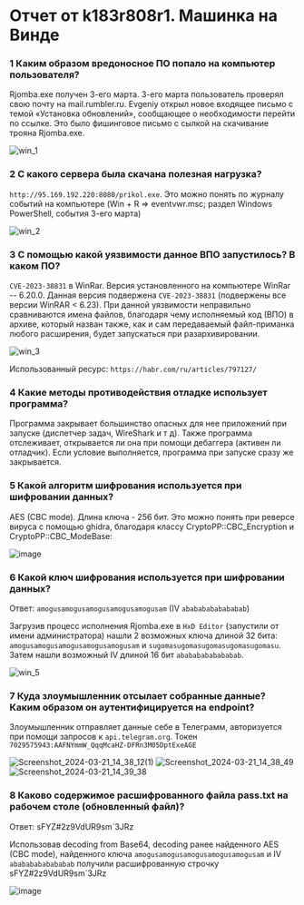 # Отчет от k183r808r1. Машинка на Винде

### 1 Каким образом вредоносное ПО попало на компьютер пользователя?
Rjomba.exe получен 3-его марта. 3-его марта пользователь проверял свою почту на mail.rumbler.ru. Evgeniy открыл новое входящее письмо с темой «Установка обновлений», сообщающее о необходимости перейти по ссылке. Это было фишинговое письмо с сылкой на скачивание трояна Rjomba.exe.

![win_1](https://github.com/shersh-is/nto_k183r808r1/assets/81306107/4938f4aa-416a-41d5-bd1c-49d9210eaa45)

### 2 С какого сервера была скачана полезная нагрузка?
`http://95.169.192.220:8080/prikol.exe`. Это можно понять по журналу событий на компьютере (Win + R => eventvwr.msc; раздел Windows PowerShell, события 3-его марта)

![win_2](https://github.com/shersh-is/nto_k183r808r1/assets/81306107/5b33694c-1e59-45c4-b4f4-32e4e86b795d)

### 3 С помощью какой уязвимости данное ВПО запустилось? В каком ПО?
`CVE-2023-38831` в WinRar. Версия установленного на компьютере WinRar -- 6.20.0. Данная версия подвержена `CVE-2023-38831` (подвержены все версии WinRAR < 6.23). При данной уязвимости неправильно сравниваются имена файлов, благодаря чему исполняемый код (ВПО) в архиве, который назван также, как и сам передаваемый файл-приманка любого расширения, будет запускаться при разархивировании.

![win_3](https://github.com/shersh-is/nto_k183r808r1/assets/81306107/12328967-eca7-4c31-a83d-64510bba10aa)

Использованный ресурс: `https://habr.com/ru/articles/797127/`

### 4 Какие методы противодействия отладке использует программа?
Программа закрывает большинство опасных для нее приложений при запуске (диспетчер задач, WireShark и т д). Также программа отслеживает, открывается ли она при помощи дебаггера (активен ли отладчик). Если условие выполняется, программа при запуске сразу же закрывается.

### 5 Какой алгоритм шифрования используется при шифровании данных?
AES (CBC mode). Длина ключа - 256 бит. Это можно понять при реверсе вируса с помощью ghidra, благодаря классу CryptoPP::CBC_Encryption и CryptoPP::CBC_ModeBase:

![image](https://github.com/shersh-is/nto_k183r808r1/assets/81306107/82faf5ea-4298-4d99-a72e-26559ff193ae)


### 6 Какой ключ шифрования используется при шифровании данных?
Ответ: `amogusamogusamogusamogusamogusam` (IV `abababababababab`)

Загрузив процесс исполнения Rjomba.exe в `HxD Editor` (запустили от имени администратора) нашли 2 возможных ключа длиной 32 бита: `amogusamogusamogusamogusamogusam` и `sugomasugomasugomasugomasugomasu`. Затем нашли возможный IV длиной 16 бит `abababababababab`.

![win_5](https://github.com/shersh-is/nto_k183r808r1/assets/81306107/8df506a2-ae52-41a5-9f64-718a231de538)

### 7 Куда злоумышленник отсылает собранные данные? Каким образом он аутентифицируется на endpoint?
Злоумышленник отправляет данные себе в Телеграмм, авторизуется при помощи запросов к `api.telegram.org`. Токен `7029575943:AAFNYmmW_QqqMcaHZ-DFRn3M05DptExeAGE`

![Screenshot_2024-03-21_14_38_12(1)](https://github.com/shersh-is/nto_k183r808r1/assets/81306107/9ad09c4f-820c-46c6-8fde-03f7a6853446)
![Screenshot_2024-03-21_14_38_49](https://github.com/shersh-is/nto_k183r808r1/assets/81306107/a13225eb-1e97-4786-a05d-04c65329b5f1)
![Screenshot_2024-03-21_14_39_38](https://github.com/shersh-is/nto_k183r808r1/assets/81306107/96d0c06e-8127-40f6-ae2e-734553144f5d)

### 8 Каково содержимое расшифрованного файла pass.txt на рабочем столе (обновленный файл)?
Ответ: sFYZ#2z9VdUR9sm`3JRz

Использовав decoding from Base64, decoding ранее найденного AES (CBC mode), найденного ключа `amogusamogusamogusamogusamogusam` и IV `abababababababab` получили расшифрованную строчку sFYZ#2z9VdUR9sm`3JRz

![image](https://github.com/shersh-is/nto_k183r808r1/assets/81306107/eee9b46f-d058-4fa8-a6fe-1c1d89b700e7)

